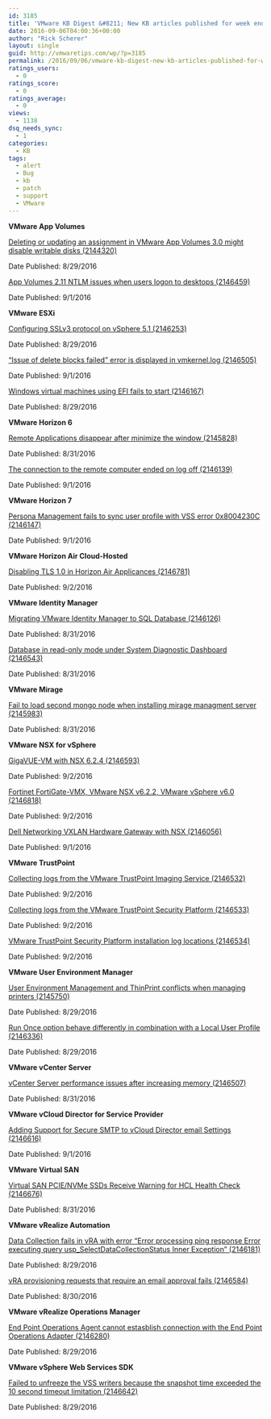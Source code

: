 ```yaml
---
id: 3185
title: 'VMware KB Digest &#8211; New KB articles published for week ending 09/03/16'
date: 2016-09-06T04:00:36+00:00
author: "Rick Scherer"
layout: single
guid: http://vmwaretips.com/wp/?p=3185
permalink: /2016/09/06/vmware-kb-digest-new-kb-articles-published-for-week-ending-090316/
ratings_users:
  - 0
ratings_score:
  - 0
ratings_average:
  - 0
views:
  - 1138
dsq_needs_sync:
  - 1
categories:
  - KB
tags:
  - alert
  - Bug
  - kb
  - patch
  - support
  - VMware
---
```

**VMware App Volumes**
  
[Deleting or updating an assignment in VMware App Volumes 3.0 might disable writable disks (2144320)](http://bit.ly/2coTOwN)
  
Date Published: 8/29/2016
  
[App Volumes 2.11 NTLM issues when users logon to desktops (2146459)](http://bit.ly/2cgpFCC)
  
Date Published: 9/1/2016

**VMware ESXi**
  
[Configuring SSLv3 protocol on vSphere 5.1 (2146253)](http://bit.ly/2coTnCL)
  
Date Published: 8/29/2016
  
[“Issue of delete blocks failed” error is displayed in vmkernel.log (2146505)](http://bit.ly/2cgpibr)
  
Date Published: 9/1/2016
  
[Windows virtual machines using EFI fails to start (2146167)](http://bit.ly/2coTMoY)
  
Date Published: 8/29/2016

<!--more-->

**VMware Horizon 6**
  
[Remote Applications disappear after minimize the window (2145828)](http://bit.ly/2cgoGTd)
  
Date Published: 8/31/2016
  
[The connection to the remote computer ended on log off (2146139)](http://bit.ly/2coSsSK)
  
Date Published: 9/1/2016

**VMware Horizon 7** 
  
[Persona Management fails to sync user profile with VSS error 0x8004230C (2146147)](http://bit.ly/2cgoDXu)
  
Date Published: 9/1/2016

**VMware Horizon Air Cloud-Hosted**
  
[Disabling TLS 1.0 in Horizon Air Applicances (2146781)](http://bit.ly/2coTKx7)
  
Date Published: 9/2/2016

**VMware Identity Manager**
  
[Migrating VMware Identity Manager to SQL Database (2146126)](http://bit.ly/2cgpF5F)
  
Date Published: 8/31/2016
  
[Database in read-only mode under System Diagnostic Dashboard (2146543)](http://bit.ly/2coSV7w)
  
Date Published: 8/31/2016

**VMware Mirage** 
  
[Fail to load second mongo node when installing mirage managment server (2145983)](http://bit.ly/2cgoymD)
  
Date Published: 8/31/2016

**VMware NSX for vSphere**
  
[GigaVUE-VM with NSX 6.2.4 (2146593)](http://bit.ly/2coSBWq)
  
Date Published: 9/2/2016
  
[Fortinet FortiGate-VMX, VMware NSX v6.2.2, VMware vSphere v6.0 (2146818)](http://bit.ly/2cgoAuE)
  
Date Published: 9/2/2016
  
[Dell Networking VXLAN Hardware Gateway with NSX (2146056)](http://bit.ly/2coT4b1)
  
Date Published: 9/1/2016

**VMware TrustPoint** 
  
[Collecting logs from the VMware TrustPoint Imaging Service (2146532)](http://bit.ly/2cgptmT)
  
Date Published: 9/2/2016
  
[Collecting logs from the VMware TrustPoint Security Platform (2146533)](http://bit.ly/2coSYjZ)
  
Date Published: 9/2/2016
  
[VMware TrustPoint Security Platform installation log locations (2146534)](http://bit.ly/2cgpOWP)
  
Date Published: 9/2/2016
  
**VMware User Environment Manager**
  
[User Environment Management and ThinPrint conflicts when managing printers (2145750)](http://bit.ly/2coSqKV)
  
Date Published: 8/29/2016
  
[Run Once option behave differently in combination with a Local User Profile (2146336)](http://bit.ly/2cgoGm8)
  
Date Published: 8/29/2016

**VMware vCenter Server** 
  
[vCenter Server performance issues after increasing memory (2146507)](http://bit.ly/2coTrCs)
  
Date Published: 8/31/2016

**VMware vCloud Director for Service Provider** 
  
[Adding Support for Secure SMTP to vCloud Director email Settings (2146616)](http://bit.ly/2cgpGXh)
  
Date Published: 9/1/2016

**VMware Virtual SAN** 
  
[Virtual SAN PCIE/NVMe SSDs Receive Warning for HCL Health Check (2146676)](http://bit.ly/2coTCxH)
  
Date Published: 8/31/2016

**VMware vRealize Automation**
  
[Data Collection fails in vRA with error “Error processing ping response Error executing query usp_SelectDataCollectionStatus Inner Exception” (2146181)](http://bit.ly/2cgpWWq)
  
Date Published: 8/29/2016
  
[vRA provisioning requests that require an email approval fails (2146584)](http://bit.ly/2coTONj)
  
Date Published: 8/30/2016

**VMware vRealize Operations Manager** 
  
[End Point Operations Agent cannot estasblish connection with the End Point Operations Adapter (2146280)](http://bit.ly/2cgoV0A)
  
Date Published: 8/29/2016

**VMware vSphere Web Services SDK**
  
[Failed to unfreeze the VSS writers because the snapshot time exceeded the 10 second timeout limitation (2146642)](http://bit.ly/2coSzOq)
  
Date Published: 8/29/2016